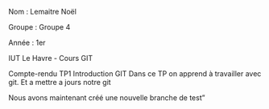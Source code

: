 Nom : Lemaitre Noël 

Groupe : Groupe 4

Année : 1er

IUT Le Havre - Cours GIT

Compte-rendu TP1 Introduction GIT
Dans ce TP on apprend à travailler avec git. Et a mettre a jours notre git

Nous avons maintenant créé une nouvelle branche de test”